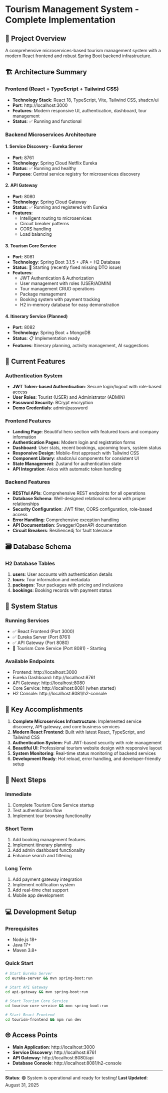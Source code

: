 # Tourism Management System - Complete Implementation

## 🌟 Project Overview
A comprehensive microservices-based tourism management system with a modern React frontend and robust Spring Boot backend infrastructure.

## 🏗️ Architecture Summary

### Frontend (React + TypeScript + Tailwind CSS)
- **Technology Stack**: React 18, TypeScript, Vite, Tailwind CSS, shadcn/ui
- **Port**: http://localhost:3000
- **Features**: Modern responsive UI, authentication, dashboard, tour management
- **Status**: ✅ Running and functional

### Backend Microservices Architecture

#### 1. Service Discovery - Eureka Server
- **Port**: 8761
- **Technology**: Spring Cloud Netflix Eureka
- **Status**: ✅ Running and healthy
- **Purpose**: Central service registry for microservices discovery

#### 2. API Gateway
- **Port**: 8080
- **Technology**: Spring Cloud Gateway
- **Status**: ✅ Running and registered with Eureka
- **Features**: 
  - Intelligent routing to microservices
  - Circuit breaker patterns
  - CORS handling
  - Load balancing

#### 3. Tourism Core Service
- **Port**: 8081
- **Technology**: Spring Boot 3.1.5 + JPA + H2 Database
- **Status**: 🔄 Starting (recently fixed missing DTO issue)
- **Features**:
  - JWT Authentication & Authorization
  - User management with roles (USER/ADMIN)
  - Tour management CRUD operations
  - Package management
  - Booking system with payment tracking
  - H2 in-memory database for easy demonstration

#### 4. Itinerary Service (Planned)
- **Port**: 8082
- **Technology**: Spring Boot + MongoDB
- **Status**: 📋 Implementation ready
- **Features**: Itinerary planning, activity management, AI suggestions

## 🚀 Current Features

### Authentication System
- **JWT Token-based Authentication**: Secure login/logout with role-based access
- **User Roles**: Tourist (USER) and Administrator (ADMIN)
- **Password Security**: BCrypt encryption
- **Demo Credentials**: admin/password

### Frontend Features
- **Landing Page**: Beautiful hero section with featured tours and company information
- **Authentication Pages**: Modern login and registration forms
- **Dashboard**: User stats, recent bookings, upcoming tours, system status
- **Responsive Design**: Mobile-first approach with Tailwind CSS
- **Component Library**: shadcn/ui components for consistent UI
- **State Management**: Zustand for authentication state
- **API Integration**: Axios with automatic token handling

### Backend Features
- **RESTful APIs**: Comprehensive REST endpoints for all operations
- **Database Schema**: Well-designed relational schema with proper relationships
- **Security Configuration**: JWT filter, CORS configuration, role-based access
- **Error Handling**: Comprehensive exception handling
- **API Documentation**: Swagger/OpenAPI documentation
- **Circuit Breakers**: Resilience4j for fault tolerance

## 🗃️ Database Schema

### H2 Database Tables
1. **users**: User accounts with authentication details
2. **tours**: Tour information and metadata
3. **packages**: Tour packages with pricing and inclusions
4. **bookings**: Booking records with payment status

## 🔧 System Status

### Running Services
- ✅ React Frontend (Port 3000)
- ✅ Eureka Server (Port 8761)
- ✅ API Gateway (Port 8080)
- 🔄 Tourism Core Service (Port 8081) - Starting

### Available Endpoints
- Frontend: http://localhost:3000
- Eureka Dashboard: http://localhost:8761
- API Gateway: http://localhost:8080
- Core Service: http://localhost:8081 (when started)
- H2 Console: http://localhost:8081/h2-console

## 🎯 Key Accomplishments

1. **Complete Microservices Infrastructure**: Implemented service discovery, API gateway, and core business services
2. **Modern React Frontend**: Built with latest React, TypeScript, and Tailwind CSS
3. **Authentication System**: Full JWT-based security with role management
4. **Beautiful UI**: Professional tourism website design with responsive layout
5. **System Monitoring**: Real-time status monitoring of backend services
6. **Development Ready**: Hot reload, error handling, and developer-friendly setup

## 🔮 Next Steps

### Immediate
1. Complete Tourism Core Service startup
2. Test authentication flow
3. Implement tour browsing functionality

### Short Term
1. Add booking management features
2. Implement itinerary planning
3. Add admin dashboard functionality
4. Enhance search and filtering

### Long Term
1. Add payment gateway integration
2. Implement notification system
3. Add real-time chat support
4. Mobile app development

## 💻 Development Setup

### Prerequisites
- Node.js 18+
- Java 17+
- Maven 3.8+

### Quick Start
```bash
# Start Eureka Server
cd eureka-server && mvn spring-boot:run

# Start API Gateway
cd api-gateway && mvn spring-boot:run

# Start Tourism Core Service
cd tourism-core-service && mvn spring-boot:run

# Start React Frontend
cd tourism-frontend && npm run dev
```

## 🌐 Access Points
- **Main Application**: http://localhost:3000
- **Service Discovery**: http://localhost:8761
- **API Gateway**: http://localhost:8080/api
- **Database Console**: http://localhost:8081/h2-console

---

**Status**: 🟢 System is operational and ready for testing!
**Last Updated**: August 31, 2025
